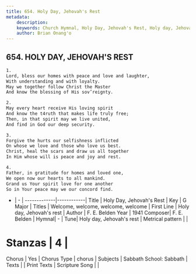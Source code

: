 ```yaml
---
title: 654. Holy Day, Jehovah's Rest
metadata:
    description: 
    keywords: Church Hymnal, Holy Day, Jehovah's Rest, Holy day, Jehovah&#039;s rest , Welcome, welcome, welcome, welcome
    author: Brian Onang'o
---
```



## 654. HOLY DAY, JEHOVAH'S REST

```txt
1.
Lord, bless our homes with peace and love and laughter,
With understanding and with loyalty.
May we together follow Christ the Master
And know the blessing of His sov’reignty.

2.
May every heart receive His loving spirit
And know the t4ruth that makes life truly free;
Then, in that spirit may we live united,
And find in God our deep security.

3.
Forgive the hurts our selfishness inflicted
On whose we love and those who love us best.
Christ, heal the scars and draw us all together
In Him whose will is peace and joy and rest.

4.
Father, in gratitude for homes and loved one,
We open now our hearts to all mankind.
Grand us Your spirit love for one another
So in Your peace may we our concord find.
```

- |   -  |
-------------|------------|
Title | Holy Day, Jehovah's Rest |
Key | G Major |
Titles | Welcome, welcome, welcome, welcome |
First Line | Holy day, Jehovah&#039;s rest  |
Author | F. E. Belden
Year | 1941
Composer| F. E. Belden |
Hymnal|  - |
Tune| Holy day, Jehovah&#039;s rest |
Metrical pattern | |
# Stanzas | 4 |
Chorus | Yes |
Chorus Type | chorus |
Subjects | Sabbath School: Sabbath |
Texts |  |
Print Texts | 
Scripture Song |  |
  
